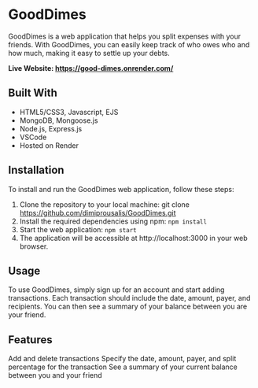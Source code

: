 # GoodDimes
GoodDimes is a web application that helps you split expenses with your friends. With GoodDimes, you can easily keep track of who owes who and how much, making it easy to settle up your debts.

**Live Website: https://good-dimes.onrender.com/**

## Built With
- HTML5/CSS3, Javascript, EJS
- MongoDB, Mongoose.js
- Node.js, Express.js
- VSCode
- Hosted on Render

## Installation
To install and run the GoodDimes web application, follow these steps:
  1. Clone the repository to your local machine:
      git clone https://github.com/dimiprousalis/GoodDimes.git
  2. Install the required dependencies using npm: `npm install`
  3. Start the web application: `npm start`
  4. The application will be accessible at http://localhost:3000 in your web browser.

## Usage
To use GoodDimes, simply sign up for an account and start adding transactions. Each transaction should include the date, amount, payer, and recipients. You can then see a summary of your balance between you are your friend.

## Features
Add and delete transactions
Specify the date, amount, payer, and split percentage for the transaction
See a summary of your current balance between you and your friend
